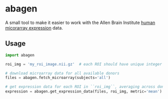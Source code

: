 # abagen

A small tool to make it easier to work with the Allen Brain Institute [human micorarray expression](http://human.brain-map.org/microarray/search) data.

## Usage

```python
import abagen

roi_img = 'my_roi_image.nii.gz'  # each ROI should have unique integer ID

# download microarray data for all available donors
files = abagen.fetch_microarray(subjects='all')

# get expression data for each ROI in ``roi_img``, averaging across donors
expression = abagen.get_expression_data(files, roi_img, metric='mean')
```
